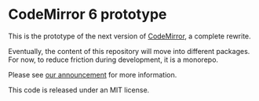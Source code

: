 # CodeMirror 6 prototype

This is the prototype of the next version of [CodeMirror](https://codemirror.net), a complete rewrite.

Eventually, the content of this repository will move into different packages. For now, to reduce friction during development, it is a monorepo.

Please see [our announcement](https://codemirror.net/6/) for more information.

This code is released under an MIT license.
